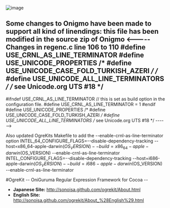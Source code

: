 ![image](http://sonoisa.github.com/ogrekit/About_%28English%29_files/OgreKitLogo.gif)

Some changes to Onigmo have been made to support all kind of linendings:
this file has been modified in the source zip of Onigmo
<----- Changes in regenc.c line 106 to 110
#define USE_CRNL_AS_LINE_TERMINATOR
#define USE_UNICODE_PROPERTIES
/* #define USE_UNICODE_CASE_FOLD_TURKISH_AZERI */
/* #define USE_UNICODE_ALL_LINE_TERMINATORS */  /* see Unicode.org UTS #18 */
------
#ifndef USE_CRNL_AS_LINE_TERMINATOR // this is set as build option in the configuration file.
#define USE_CRNL_AS_LINE_TERMINATOR = 1
#endif
#define USE_UNICODE_PROPERTIES
/* #define USE_UNICODE_CASE_FOLD_TURKISH_AZERI */
#define USE_UNICODE_ALL_LINE_TERMINATORS  /* see Unicode.org UTS #18 */
------>


Also updated OgreKits Makefile to add the --enable-crnl-as-line-terminator option
INTEL_64_CONFIGURE_FLAGS=--disable-dependency-tracking --host=x86_64-apple-darwin$(OS_VERSION) --build=x86_64-apple-darwin$(OS_VERSION) --enable-crnl-as-line-terminator
INTEL_CONFIGURE_FLAGS=--disable-dependency-tracking --host=i686-apple-darwin$(OS_VERSION) --build=i686-apple-darwin$(OS_VERSION) --enable-crnl-as-line-terminator



#OgreKit
-- OniGuruma Regular Expression Framework for Cocoa --

* **Japanese Site:** http://sonoisa.github.com/ogrekit/About.html
* **English Site:** http://sonoisa.github.com/ogrekit/About_%28English%29.html
